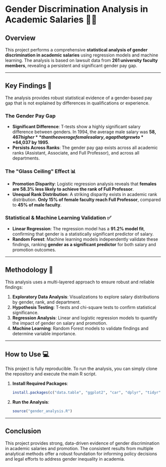 # Gender Discrimination Analysis in Academic Salaries 👩‍🏫

## Overview
This project performs a comprehensive **statistical analysis of gender discrimination in academic salaries** using regression models and machine learning. The analysis is based on lawsuit data from **261 university faculty members**, revealing a persistent and significant gender pay gap.

---

## Key Findings 💸
The analysis provides robust statistical evidence of a gender-based pay gap that is not explained by differences in qualifications or experience.

### The Gender Pay Gap
* **Significant Difference**: T-tests show a highly significant salary difference between genders. In 1994, the average male salary was **$58,467 higher** than the average female salary, a gap that grew to **$64,037 by 1995**.
* **Persists Across Ranks**: The gender pay gap exists across all academic ranks (Assistant, Associate, and Full Professor), and across all departments.

### The "Glass Ceiling" Effect 📊
* **Promotion Disparity**: Logistic regression analysis reveals that **females are 58.3% less likely to achieve the rank of Full Professor**.
* **Unequal Rank Distribution**: A striking disparity exists in academic rank distribution. **Only 15% of female faculty reach Full Professor**, compared to **45% of male faculty**.

### Statistical & Machine Learning Validation ✅
* **Linear Regression**: The regression model has a **91.2% model fit**, confirming that gender is a statistically significant predictor of salary.
* **Random Forest**: Machine learning models independently validate these findings, ranking **gender as a significant predictor** for both salary and promotion outcomes.

---

## Methodology 🔬
This analysis uses a multi-layered approach to ensure robust and reliable findings:
1.  **Exploratory Data Analysis**: Visualizations to explore salary distributions by gender, rank, and department.
2.  **Hypothesis Testing**: T-tests and chi-square tests to confirm statistical significance.
3.  **Regression Analysis**: Linear and logistic regression models to quantify the impact of gender on salary and promotion.
4.  **Machine Learning**: Random Forest models to validate findings and determine variable importance.

---

## How to Use 💻
This project is fully reproducible. To run the analysis, you can simply clone the repository and execute the main R script.

1.  **Install Required Packages**:
    ```R
    install.packages(c("data.table", "ggplot2", "car", "dplyr", "tidyr", "scales", "randomForest"))
    ```

2.  **Run the Analysis**:
    ```R
    source("gender_analysis.R")
    ```

---

## Conclusion
This project provides strong, data-driven evidence of gender discrimination in academic salaries and promotion. The consistent results from multiple analytical methods offer a robust foundation for informing policy decisions and legal efforts to address gender inequality in academia.

